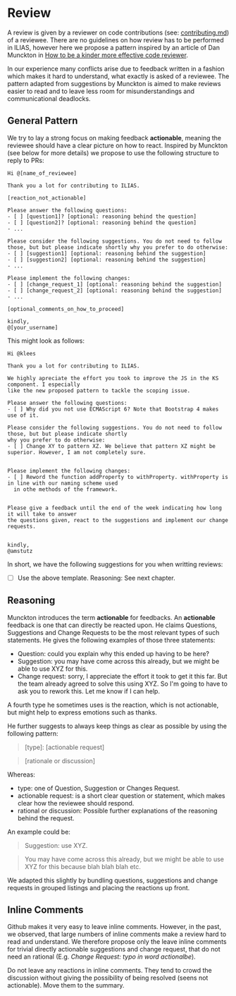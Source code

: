 # Review

A review is given by a reviewer on code contributions (see: [contributing.md](contributing.md)) of
a reviewee. There are no guidelines on how review has to be performed in ILIAS, however here we propose a pattern
inspired by an article of Dan Munckton in [How to be a kinder more effective code reviewer](https://cultivatehq.com/posts/how-to-be-a-kinder-more-effective-code-reviewer/).

In our experience many conflicts arise due to feedback written in a fashion which makes it hard to understand,
what exactly is asked of a reviewee. The pattern adapted from suggestions by Munckton is aimed
to make reviews easier to read and to leave less room for misunderstandings and communicational deadlocks.



## General Pattern
We try to lay a strong focus on making feedback **actionable**, meaning the reviewee should have
a clear picture on how to react. Inspired by Munckton (see below for more details) we propose
to use the following structure to reply to PRs:

```
Hi @[name_of_reviewee]

Thank you a lot for contributing to ILIAS.

[reaction_not_actionable]

Please answer the following questions:
- [ ] [question1]? [optional: reasoning behind the question]
- [ ] [question2]? [optional: reasoning behind the question]
- ...

Please consider the following suggestions. You do not need to follow those, but but please indicate shortly why you prefer to do otherwise:
- [ ] [suggestion1] [optional: reasoning behind the suggestion]
- [ ] [suggestion2] [optional: reasoning behind the suggestion]
- ...

Please implement the following changes:
- [ ] [change_request_1] [optional: reasoning behind the suggestion]
- [ ] [change_request_2] [optional: reasoning behind the suggestion]
- ...

[optional_comments_on_how_to_proceed]

kindly,
@[your_username]

```
This might look as follows:

```
Hi @klees

Thank you a lot for contributing to ILIAS.

We highly apreciate the effort you took to improve the JS in the KS component. I especially
like the new proposed pattern to tackle the scoping issue.

Please answer the following questions:
- [ ] Why did you not use ECMAScript 6? Note that Bootstrap 4 makes use of it.

Please consider the following suggestions. You do not need to follow those, but but please indicate shortly
why you prefer to do otherwise:
- [ ] Change XY to pattern XZ. We believe that pattern XZ might be superior. However, I am not completely sure.


Please implement the following changes:
- [ ] Reword the function addProperty to withProperty. withProperty is in line with our naming scheme used
  in othe methods of the framework.


Please give a feedback until the end of the week indicating how long it will take to answer
the questions given, react to the suggestions and implement our change requests.


kindly,
@amstutz

```

In short, we have the following suggestions for you when writting reviews:
- [ ] Use the above template. Reasoning: See next chapter.

## Reasoning
Munckton introduces the term **actionable** for feedbacks. An **actionable** feedback is one that
can directly be reacted upon. He claims Questions, Suggestions and Change Requests
to be the most relevant types of such statements. He gives the following examples of those three statements:

- Question: could you explain why this ended up having to be here?
- Suggestion: you may have come across this already, but we might be able to use XYZ for this.
- Change request: sorry, I appreciate the effort it took to get it this far. But the team
already agreed to solve this using XYZ. So I'm going to have to ask you to rework this. Let me know if I can help.


A fourth type he sometimes uses is the reaction, which is not actionable, but might help to express emotions such as thanks.

He further suggests to always keep things as clear as possible by using the following pattern:

>[type]: [actionable request]

>[rationale or discussion]

Whereas:
- type: one of Question, Suggestion or Changes Request.
- actionable request: is a short clear question or statement, which makes clear how the reviewee
should respond.
- rational or discussion: Possible further explanations of the reasoning behind the request.

An example could be:
>Suggestion: use XYZ.

>You may have come across this already, but we might be able to use XYZ for this because blah blah blah etc.

We adapted this slightly by bundling questions, suggestions and change requests in grouped listings and placing
the reactions up front.

## Inline Comments
Github makes it very easy to leave inline comments. However, in the past, we observed, that large
numbers of inline comments make a review hard to read and understand. We therefore propose
only the leave inline comments for trivial directly actionable suggestions and change request, that
do not need an rational (E.g. *Change Request: typo in word actionalbe*).

Do not leave any reactions in inline comments. They tend to crowd the discussion without giving
the possibility of being resolved (seens not actionable). Move them to the summary.

